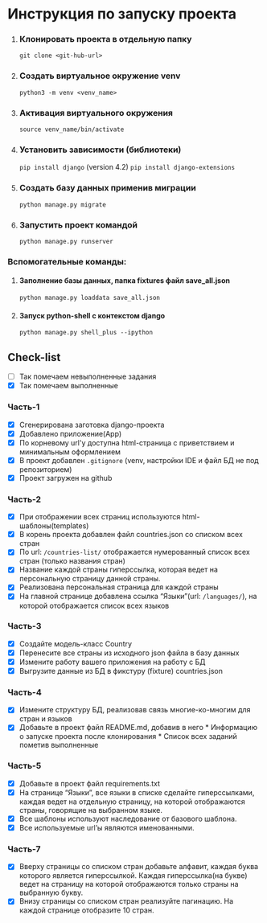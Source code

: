 # Инструкция по запуску проекта

1. ### Клонировать проекта в отдельную папку
    `git clone <git-hub-url>`

2. ### Создать виртуальное окружение venv
    `python3 -m venv <venv_name>`

3. ### Активация виртуального окружения
    `source venv_name/bin/activate`

4. ### Установить зависимости (библиотеки)
    `pip install django`   (version 4.2)
    `pip install django-extensions` 

5. ### Создать базу данных применив миграции
    `python manage.py migrate`

6. ### Запустить проект командой
    `python manage.py runserver`

### Вспомогательные команды:

   1. #### Заполнение базы данных, папка fixtures файл save_all.json
        `python manage.py loaddata save_all.json`

   2. #### Запуск python-shell c контекстом django
       `python manage.py shell_plus --ipython`


## Check-list

- [ ] Так помечаем невыполненные задания
- [x] Так помечаем выполненные

### Часть-1
- [x] Сгенерирована заготовка django-проекта
- [x] Добавлено приложение(App)
- [x] По корневому url'у доступна html-страница с приветствием и минимальным оформлением
- [x] В проект добавлен `.gitignore` (venv, настройки IDE и файл БД не под репозиторием)
- [x] Проект загружен на github

### Часть-2
- [x] При отображении всех страниц используются html-шаблоны(templates)
- [x] В корень проекта добавлен файл countries.json со списком всех стран
- [x] По url: `/countries-list/` отображается нумерованный список всех стран (только названия стран)
- [x] Название каждой страны гиперссылка, которая ведет на персональную страницу данной страны.
- [x] Реализована персональная страница для каждой страны
- [x] На главной странице добавлена ссылка “Языки”(url: `/languages/`), на которой отображается список всех языков

### Часть-3
- [x] Создайте модель-класс Country
- [x] Перенесите все страны из исходного json файла в базу данных
- [x] Измените работу вашего приложения на работу с БД
- [x] Выгрузите данные из БД в фикстуру (fixture) countries.json

### Часть-4
- [X] Измените структуру БД, реализовав связь многие-ко-многим для стран и языков
- [x] Добавьте в проект файл README.md, добавив в него
        * Информацию о запуске проекта после клонирования
        * Список всех заданий пометив выполненные

### Часть-5
- [x] Добавьте в проект файл requirements.txt
- [x] На странице “Языки”, все языки в списке сделайте гиперссылками, 
      каждая ведет на отдельную страницу, на которой отображаются страны,
      говорящие на выбранном языке.
- [x] Все шаблоны используют наследование от базового шаблона.
- [X] Все используемые url’ы являются именованными.

### Часть-7
- [x] Вверху страницы со списком стран добавьте алфавит, каждая буква которого является 
      гиперссылкой. Каждая гиперссылка(на букве) ведет на страницу на которой отображаются 
      только страны на выбранную букву.
- [x] Внизу страницы со списком стран реализуйте пагинацию. 
      На каждой странице отобразите 10 стран.